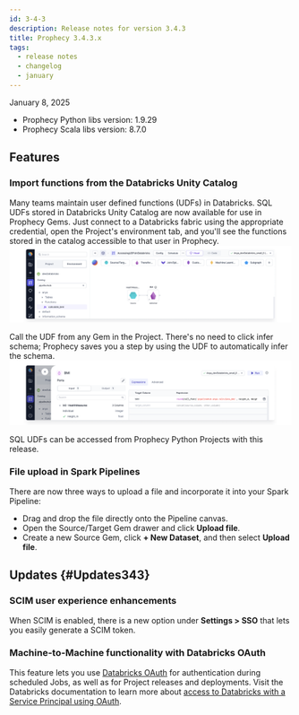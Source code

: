 ```yaml
---
id: 3-4-3
description: Release notes for version 3.4.3
title: Prophecy 3.4.3.x
tags:
  - release notes
  - changelog
  - january
---
```


January 8, 2025

- Prophecy Python libs version: 1.9.29
- Prophecy Scala libs version: 8.7.0

## Features

### Import functions from the Databricks Unity Catalog

Many teams maintain user defined functions (UDFs) in Databricks. SQL UDFs stored in Databricks Unity Catalog are now available for use in Prophecy Gems. Just connect to a Databricks fabric using the appropriate credential, open the Project's environment tab, and you'll see the functions stored in the catalog accessible to that user in Prophecy.
![img](./img/UDFs.png)

Call the UDF from any Gem in the Project. There's no need to click infer schema; Prophecy saves you a step by using the UDF to automatically infer the schema.
![img](./img/CallFunc.png)

SQL UDFs can be accessed from Prophecy Python Projects with this release.

### File upload in Spark Pipelines

There are now three ways to upload a file and incorporate it into your Spark Pipeline:

- Drag and drop the file directly onto the Pipeline canvas.
- Open the Source/Target Gem drawer and click **Upload file**.
- Create a new Source Gem, click **+ New Dataset**, and then select **Upload file**.

## Updates {#Updates343}

### SCIM user experience enhancements

When SCIM is enabled, there is a new option under **Settings > SSO** that lets you easily generate a SCIM token.

### Machine-to-Machine functionality with Databricks OAuth

This feature lets you use [Databricks OAuth](docs/administration/authentication/databricks-oauth.md) for authentication during scheduled Jobs, as well as for Project releases and deployments. Visit the Databricks documentation to learn more about [access to Databricks with a Service Principal using OAuth](https://docs.databricks.com/en/dev-tools/auth/oauth-m2m.html).
